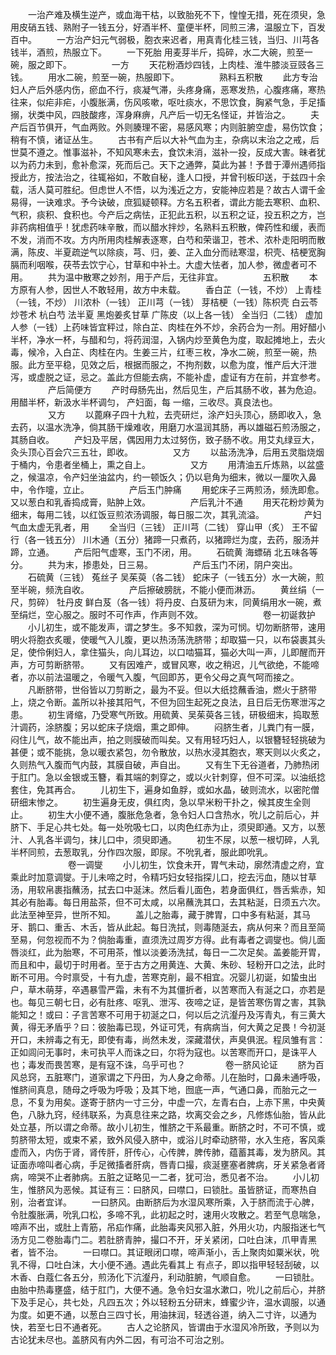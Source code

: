 <!-- { "loadSidebar": true } -->
　　一治产难及横生逆产，或血海干枯，以致胎死不下，惶惶无措，死在须臾，急用皮硝五钱、熟附子一钱五分，好酒半杯、童便半杯，同煎三沸，温服立下，百发百中。
　　一方治产妇元气弱极，胞衣来迟者，用真青化桂三钱，当归、川芎各钱半，酒煎，热服立下。
　　一下死胎 用麦芽半斤，捣碎，水二大碗，煎至一碗，服之即下。
　　
　　一方
　　天花粉酒炒四钱，上肉桂、淮牛膝淡豆豉各三钱。
　　用水二碗，煎至一碗，热服即下。
　　
　　熟料五积散
　　此方专治妇人产后外感内伤，瘀血不行，痰凝气滞，头疼身痛，恶寒发热，心腹疼痛，寒热往来，似疟非疟，小腹胀满，伤风咳嗽，呕吐痰水，不思饮食，胸紧气急，手足搐搦，状类中风，四肢酸疼，浑身麻痹，凡产后一切无名怪证，并皆治之。
　　夫产后百节俱开，气血两败。外则腠理不密，易感风寒；内则脏腑空虚，易伤饮食；稍有不慎，诸证丛生。
　　古书有产后以大补气血为主，杂病以末治之之戒，后世莫不遵之。惟事滋补，不知风寒未去，食饮未消，滋补一投，反成大害。昧者犹以为药力未到，愈补愈深，死而后己。天下之通弊，莫此为甚！予昔于潭州遇师指授此方，按法治之，往辄裕如，不敢自秘，逢人口授，并曾刊板印送，于兹四十余载，活人莫可胜纪。但虑世人不悟，以为浅近之方，安能神应若是？故古人谓千金易得，一诀难求。予今诀破，庶狐疑顿释。方名五积者，谓此方能去寒积、血积、气积，痰积、食积也。今产后之病怯，正犯此五积，以五积之证，投五积之方，岂非药病相值乎！犹虑药味辛散，而以醋水拌炒，名熟料五积散，俾药性和缓，表而不发，消而不攻。方内所用肉桂解表逐寒，白芍和荣谐卫，苍术、浓朴走阳明而散满，陈皮、半夏疏逆气以除痰，芎、归，姜、芷入血分而祛寒湿，枳壳、桔梗宽胸膈而利咽喉，茯苓去饮宁心，甘草和中补土。大虚大怯者，加人参，微虚者可不用。
　　共为温中散寒之妙剂，用于产后，无往非宜。
　　
　　五积散
　　本方原有人参，因世人不敢轻用，故方中未载。
　　香白芷（一钱，不炒） 上青桂（一钱，不炒） 川浓朴（一钱） 正川芎（一钱） 芽桔梗（一钱）陈枳壳 白云苓 炒苍术 杭白芍 法半夏 黑炮姜炙甘草 广陈皮（以上各一钱） 全当归（二钱） 虚加人参（一钱）上药味皆宜秤过，除白芷、肉桂在外不炒，余药合为一剂。用好醋小半杯，净水一杯，与醋和匀，将药润湿，入锅内炒至黄色为度，取起摊地上，去火毒，候冷，入白芷、肉桂在内。生姜三片，红枣三枚，净水二碗，煎至一碗，热服。此方至平稳，见效之后，根据而服之，不拘剂数，以愈为度，惟产后大汗泄泻，或虚脱之证，忌之。盖此方但能去病，不能补虚，虚证有方在前，并宜参考。
　　
　　产后简便方
　　产时母肠先出，然后见生，产后其肠不收，甚为危迫。用醋半杯，新汲水半杯调匀， 产妇面，每 一缩，三收尽。真良法也。
　　
　　又方
　　以蓖麻子四十九粒，去壳研烂，涂产妇头顶心，肠即收入，急去药，以温水洗净，倘其肠干燥难收，用磨刀水温润其肠，再以雄磁石煎汤服之，其肠自收。
　　产妇及平居，偶因用力太过努伤，致子肠不收。用艾丸绿豆大，灸头顶心百会穴三五壮，即收。
　　
　　又方
　　以盐汤洗净，后用五灵脂烧烟于桶内，令患者坐桶上，熏之自上。
　　
　　又方
　　用清油五斤炼熟，以盆盛之，候温凉，令产妇坐油盆内，约一顿饭久；仍以皂角为细末，微以一厘吹入鼻中，令作嚏，立止。
　　
　　产后玉门肿痛
　　用蛇床子三两煎汤，频洗即愈。又以葱白和乳香捣成膏，贴肿上效。
　　
　　产后乳汁不通
　　用天花粉炒黄为细末，每用二钱，以红饭豆煎浓汤调服，每日服二次，其乳流溢。
　　
　　产妇气血太虚无乳者，用
　　全当归（三钱） 正川芎（二钱） 穿山甲（炙） 王不留行（各一钱五分） 川木通（五分）猪蹄一只煮药，以猪蹄烂为度，去药，服汤并蹄，立通。
　　产后阳气虚寒，玉门不闭，用。
　　石硫黄 海螵硝 北五味各等分。
　　共为末，掺患处，日三易。
　　
　　产后玉门不闭，阴户突出。
　　石硫黄（三钱） 菟丝子 吴茱萸（各二钱） 蛇床子（一钱五分）水一大碗，煎至半碗，频洗自收。
　　
　　产后擦破膀胱，不能小便而淋沥。
　　黄丝绢（一尺，剪碎） 牡丹皮 鲜白芨（各一钱）将丹皮、白芨研为末，同黄绢用水一碗，煮至绢烂，空心服之。服时不可作声，作声则不效。
　　
　　
　　卷一初诞救护
　　小儿初生，或不能发声，谓之梦生。多不知救，深为可悯。切勿断脐带，速用明火将胞衣炙暖，使暖气入儿腹，更以热汤荡洗脐带；却取猫一只，以布袋裹其头足，使伶俐妇人，拿住猫头，向儿耳边，以口啮猫耳，猫必大叫一声，儿即醒而开声，方可剪断脐带。
　　又有因难产，或冒风寒，收之稍迟，儿气欲绝，不能啼者，亦以前法温暖之，令暖气入腹，气回即苏，更令父母之真气呵而接之。
　　凡断脐带，世俗皆以刀剪断之，最为不妥。但以大纸捻蘸香油，燃火于脐带上，烧之令断。盖所以补接其阳气，不但为回生起死之良法，且日后无伤寒泄泻之患。
　　初生肾缩，乃受寒气所致。用硫黄、吴茱萸各三钱，研极细末，捣取葱汁调药，涂脐腹；另以蛇床子烧烟，熏之即伸。
　　闷脐生者，儿粪门有一膜，闷住儿气，故不能出声，拍之则膜破而叫矣。又有用轻巧妇人，以银簪轻轻挑破为甚便；或不能挑，急以暖衣紧包，勿令散放，以热水浸其胞衣，寒天则以火炙之，久则热气入腹而气内鼓，其膜自破，声自出。
　　又有生下无谷道者，乃肺热闭于肛门。急以金银或玉簪，看其端的刺穿之，或以火针刺穿，但不可深。以油纸捻套住，免其再合。
　　儿初生下，遍身如鱼脬，或如水晶，破则流水，以密陀僧研细末惨之。
　　初生遍身无皮，俱红肉，急以早米粉干扑之，候其皮生全则止。
　　初生大小便不通，腹胀危急者，急令妇人口含热水，吮儿之前后心，并脐下、手足心共七处。每一处吮吸七口，以肉色红赤为止，须臾即通。又方，以葱汁、人乳各半调匀，抹儿口中，须臾即通。
　　初生不尿，以葱一根切碎，人乳半杯同煎，去葱取乳，分作四次服，即尿。不吮乳者，服此即吮乳。
　　
　　
　　卷一调燮
　　小儿初生，饮食未开，胃气未动，廓然清虚之府，宜乘此时加意调燮。于儿未啼之时，令精巧妇女轻指探儿口，挖去污血，随以甘草汤，用软帛裹指蘸汤，拭去口中涎沫。然后看儿面色，若身面俱红，唇舌紫赤，知其必有胎毒。每日用盐茶，但不可太咸，以帛蘸洗其口，去其粘涎，日须五六次。此法至神至异，世所不知。
　　盖儿之胎毒，藏于脾胃，口中多有粘涎，其马牙、鹅口、重舌、木舌，皆从此起。每日洗拭，则毒随涎去，病从何来？而且至简至易，何忽视而不为？倘胎毒重，直须洗过周岁方得。此有毒者之调燮也。倘儿面唇淡红，此为胎寒，不可用茶，惟以淡姜汤洗拭，每日一二次足矣。盖姜能开胃，而且和中，最切于时用者。至于古方之用黄连、大黄、朱砂、轻粉开口之法，此时断不可用。今时禀受，十有九虚，苦寒克削，最不相宜。况婴儿初诞，如蛰虫出户，草木萌芽，卒遇暴雪严霜，未有不为其僵折者，以苦寒而入有涎之口，亦若是也。每见三朝七日，必有肚疼、呕乳、泄泻、夜啼之证，是皆苦寒伤胃之害，其孰能知之！或曰：子言苦寒不可用于初涎之口，何以后之沆瀣丹及泻青丸，有三黄大黄，得无矛盾乎？曰：彼胎毒已现，外证可凭，有病病当，何大黄之足畏！今初涎开口，未辨毒之有无，即使有毒，尚然未发，深藏潜伏，声臭俱泯。程凤雏有言：正如闾问无事时，未可执平人而诛之曰，尔将为寇也。以苦寒而开口，是诛平人也；毒发而畏苦寒，是有寇不诛，乌乎可也？
　　
　　卷一脐风论证
　　脐为百风总窍，五脏寒门，道家谓之下丹田，为人身之命蒂。儿在胎时，口鼻未通呼吸，惟脐间真息，随母之呼吸为呼吸；及其下地，囫底一声，气通口鼻，而胎元之一息，不复为用矣。遂寄于脐内一寸三分，中虚一穴，左青右白，上赤下黑，中央黄色，八脉九窍，经纬联系，为真息往来之路，坎离交会之乡，凡修炼仙胎，皆从此处立基，所以谓之命蒂。故小儿初生，惟脐之干系最重。断脐之时，不可不慎，或剪脐带太短，或束不紧，致外风侵入脐中，或浴儿时牵动脐带，水入生疮，客风乘虚而入，内伤于肾，肾传肝，肝传心，心传脾，脾传肺，蕴蓄其毒，发为脐风。其证面赤啼叫者心病，手足微搐者肝病，唇青口撮，痰涎壅塞者脾病，牙关紧急者肾病，啼哭不止者肺病。五脏之证略见一二者，犹可治，悉见者不治。
　　小儿初生，惟脐风为恶候。其证有三：曰脐风，曰噤口，曰锁肚。虽皆脐证，而寒热自别，治者宜详。
　　一曰脐风。由断脐后为水湿风寒所乘，入于脐而流于心脾，令肚腹胀满，吮乳口松，多啼不乳，此初起之时，速用火攻散之。若至气息喘急，啼声不出，或肚上青筋，吊疝作痛，此胎毒夹风邪入脏，外用火功，内服指迷七气汤方见二卷胎毒门二。若肚脐青肿，撮口不开，牙关紧闭，口吐白沫，爪甲青黑者，皆不治。
　　一曰噤口。其证眼闭口噤，啼声渐小，舌上聚肉如粟米状，吮乳不得，口吐白沫，大小便不通。遇此先看其上 有点子，即以指甲轻轻刮破，以木香、白蔻仁各五分，煎汤化下沆瀣丹，利动脏腑，气顺自愈。
　　一曰锁肚。由胎中热毒壅盛，结于肛门，大便不通。急令妇女温水漱口，吮儿之前后心，并脐下及手足心，共七处，凡四五次；外以轻粉五分研末，蜂蜜少许，温水调服，以通为度。如更不通，以葱白三四寸长，用油抹润，轻透谷道，纳入二寸许，以通为快，若至七日不通者死。
　　古人之论脐风，皆谓由于水湿风冷所致，予则以为古论犹未尽也。盖脐风有内外二因，有可治不可治之别。
